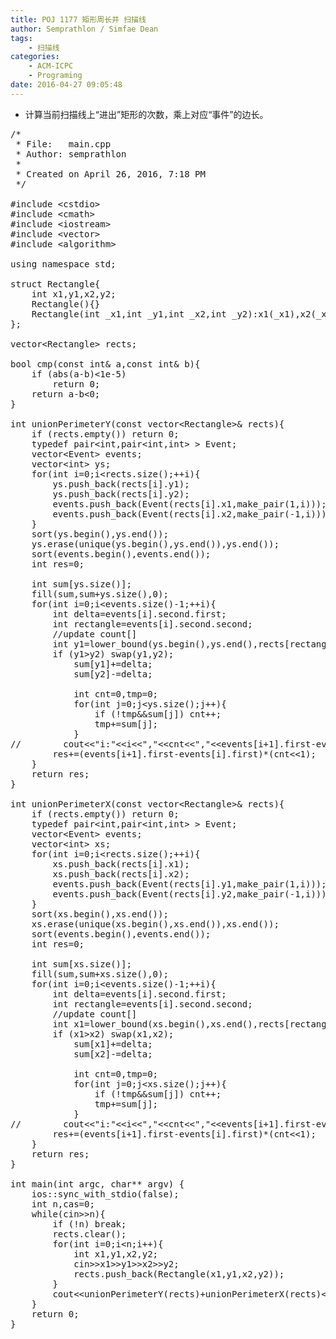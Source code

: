 ```yaml
---
title: POJ 1177 矩形周长并 扫描线
author: Semprathlon / Simfae Dean
tags:
	- 扫描线
categories:
	- ACM-ICPC
	- Programing
date: 2016-04-27 09:05:48
---
```

* 计算当前扫描线上“进出”矩形的次数，乘上对应“事件”的边长。  

 
<pre class="lang:c++ decode:true " >/* 
 * File:   main.cpp
 * Author: semprathlon
 *
 * Created on April 26, 2016, 7:18 PM
 */

#include &lt;cstdio&gt;
#include &lt;cmath&gt;
#include &lt;iostream&gt;
#include &lt;vector&gt;
#include &lt;algorithm&gt;

using namespace std;

struct Rectangle{
    int x1,y1,x2,y2;
    Rectangle(){}
    Rectangle(int _x1,int _y1,int _x2,int _y2):x1(_x1),x2(_x2),y1(_y1),y2(_y2){}
};

vector&lt;Rectangle&gt; rects;

bool cmp(const int&amp; a,const int&amp; b){
    if (abs(a-b)&lt;1e-5)
        return 0;
    return a-b&lt;0;
}

int unionPerimeterY(const vector&lt;Rectangle&gt;&amp; rects){
    if (rects.empty()) return 0;
    typedef pair&lt;int,pair&lt;int,int&gt; &gt; Event;
    vector&lt;Event&gt; events;
    vector&lt;int&gt; ys;
    for(int i=0;i&lt;rects.size();++i){
        ys.push_back(rects[i].y1);
        ys.push_back(rects[i].y2);
        events.push_back(Event(rects[i].x1,make_pair(1,i)));
        events.push_back(Event(rects[i].x2,make_pair(-1,i)));
    }
    sort(ys.begin(),ys.end());
    ys.erase(unique(ys.begin(),ys.end()),ys.end());
    sort(events.begin(),events.end());
    int res=0;

    int sum[ys.size()];
    fill(sum,sum+ys.size(),0);
    for(int i=0;i&lt;events.size()-1;++i){
        int delta=events[i].second.first;
        int rectangle=events[i].second.second;
        //update count[]
        int y1=lower_bound(ys.begin(),ys.end(),rects[rectangle].y1)-ys.begin(),y2=lower_bound(ys.begin(),ys.end(),rects[rectangle].y2)-ys.begin();
        if (y1&gt;y2) swap(y1,y2);
            sum[y1]+=delta;
            sum[y2]-=delta;
        
            int cnt=0,tmp=0;
            for(int j=0;j&lt;ys.size();j++){
                if (!tmp&amp;&amp;sum[j]) cnt++;
                tmp+=sum[j];
            }
//        cout&lt;&lt;"i:"&lt;&lt;i&lt;&lt;","&lt;&lt;cnt&lt;&lt;","&lt;&lt;events[i+1].first-events[i].first&lt;&lt;endl;
        res+=(events[i+1].first-events[i].first)*(cnt&lt;&lt;1);
    }
    return res;
}

int unionPerimeterX(const vector&lt;Rectangle&gt;&amp; rects){
    if (rects.empty()) return 0;
    typedef pair&lt;int,pair&lt;int,int&gt; &gt; Event;
    vector&lt;Event&gt; events;
    vector&lt;int&gt; xs;
    for(int i=0;i&lt;rects.size();++i){
        xs.push_back(rects[i].x1);
        xs.push_back(rects[i].x2);
        events.push_back(Event(rects[i].y1,make_pair(1,i)));
        events.push_back(Event(rects[i].y2,make_pair(-1,i)));
    }
    sort(xs.begin(),xs.end());
    xs.erase(unique(xs.begin(),xs.end()),xs.end());
    sort(events.begin(),events.end());
    int res=0;

    int sum[xs.size()];
    fill(sum,sum+xs.size(),0);
    for(int i=0;i&lt;events.size()-1;++i){
        int delta=events[i].second.first;
        int rectangle=events[i].second.second;
        //update count[]
        int x1=lower_bound(xs.begin(),xs.end(),rects[rectangle].x1)-xs.begin(),x2=lower_bound(xs.begin(),xs.end(),rects[rectangle].x2)-xs.begin();
        if (x1&gt;x2) swap(x1,x2);
            sum[x1]+=delta;
            sum[x2]-=delta;
        
            int cnt=0,tmp=0;
            for(int j=0;j&lt;xs.size();j++){
                if (!tmp&amp;&amp;sum[j]) cnt++;
                tmp+=sum[j];
            }
//        cout&lt;&lt;"i:"&lt;&lt;i&lt;&lt;","&lt;&lt;cnt&lt;&lt;","&lt;&lt;events[i+1].first-events[i].first&lt;&lt;endl;
        res+=(events[i+1].first-events[i].first)*(cnt&lt;&lt;1);
    }
    return res;
}

int main(int argc, char** argv) {
    ios::sync_with_stdio(false);
    int n,cas=0;
    while(cin&gt;&gt;n){
        if (!n) break;
        rects.clear();
        for(int i=0;i&lt;n;i++){
            int x1,y1,x2,y2;
            cin&gt;&gt;x1&gt;&gt;y1&gt;&gt;x2&gt;&gt;y2;
            rects.push_back(Rectangle(x1,y1,x2,y2));
        }
        cout&lt;&lt;unionPerimeterY(rects)+unionPerimeterX(rects)&lt;&lt;endl;
    }
    return 0;
}</pre> 
